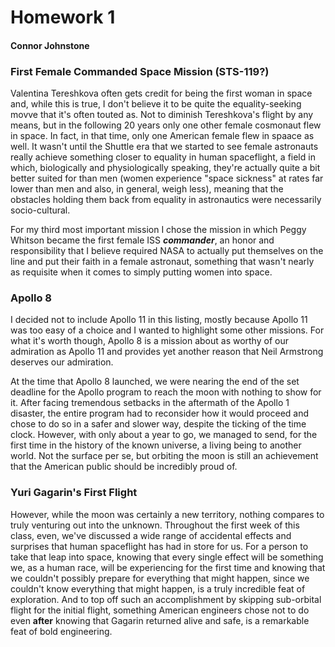# Homework 1
#### Connor Johnstone

### First Female Commanded Space Mission (STS-119?)

Valentina Tereshkova often gets credit for being the first woman in space and,
while this is true, I don't believe it to be quite the equality-seeking movve
that it's often touted as. Not to diminish Tereshkova's flight by any means, but
in the following 20 years only one other female cosmonaut flew in space.
In fact, in that time, only one American female flew in
spaace as well. It wasn't until the Shuttle era that we started to see female
astronauts really achieve something closer to equality in human spaceflight,
a field in which, biologically and physiologically speaking, they're actually
quite a bit better suited for than men (women experience "space sickness" at
rates far lower than men and also, in general, weigh less), meaning that the
obstacles holding them back from equality in astronautics were necessarily
socio-cultural.

For my third most important mission I chose the mission in which Peggy Whitson
became the first female ISS ***commander***, an honor and responsibility that I
believe required NASA to actually put themselves on the line and put their faith
in a female astronaut, something that wasn't nearly as requisite when it comes 
to simply putting women into space.

### Apollo 8

I decided not to include Apollo 11 in this listing, mostly because Apollo 11 was
too easy of a choice and I wanted to highlight some other missions. For what
it's worth though, Apollo 8 is a mission about as worthy of our admiration as
Apollo 11 and provides yet another reason that Neil Armstrong deserves our
admiration.

At the time that Apollo 8 launched, we were nearing the end of the set deadline
for the Apollo program to reach the moon with nothing to show for it. After
facing tremendous setbacks in the aftermath of the Apollo 1 disaster, the entire
program had to reconsider how it would proceed and chose to do so in a safer and
slower way, despite the ticking of the time clock. However, with only about a
year to go, we managed to send, for the first time in the history of the known
universe, a living being to another world. Not the surface per se, but orbiting
the moon is still an achievement that the American public should be incredibly
proud of.

### Yuri Gagarin's First Flight

However, while the moon was certainly a new territory, nothing compares to truly
venturing out into the unknown. Throughout the first week of this class, even,
we've discussed a wide range of accidental effects and surprises that human
spaceflight has had in store for us. For a person to take that leap into space,
knowing that every single effect will be something we, as a human race, will be
experiencing for the first time and knowing that we couldn't possibly prepare
for everything that might happen, since we couldn't know everything that might
happen, is a truly incredible feat of exploration. And to top off such an
accomplishment by skipping sub-orbital flight for the initial flight, something
American engineers chose not to do even **after** knowing that Gagarin returned
alive and safe, is a remarkable feat of bold engineering.

<!--![Atlas](https://www.extremetech.com/wp-content/uploads/2014/07/ap11-KSC-69PC-442HR.jpg){ height=300px }-->

